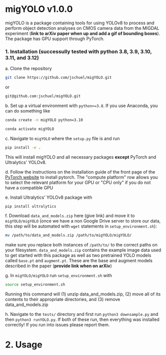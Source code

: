# migYOLO v1.0.0
migYOLO is a package containing tools for using YOLOv8 to process and perform object detection analyses on CMOS camera data from the MIGDAL experiment (**link to arXiv paper when up and add a gif of bounding boxes**). The package has GPU support through PyTorch.
### 1. Installation (successully tested with python 3.8, 3.9, 3.10, 3.11, and 3.12)

a. Clone the repository
```sh
git clone https://github.com/jschuel/migYOLO.git
```
or
```sh
git@github.com:jschuel/migYOLO.git
```

b. Set up a virtual environment with `python>=3.8`. If you use Anaconda, you can do something like
```sh
conda create -n migYOLO python=3.10
```
```sh
conda activate migYOLO
```

c. Navigate to `migYOLO` where the `setup.py` file is and run
```sh
pip install -e .
```

This will install migYOLO and all necessary packages **except** PyTorch and Ultralytics' YOLOv8.

d. Follow the instructions on the installation guide of the front page of the [PyTorch website](https://pytorch.org/) to install pytorch. The "compute platform" row allows you to select the relevant platform for your GPU or "CPU only" if you do not have a compatible GPU

e. Install Ultralytics' YOLOv8 package with
```sh
pip install ultralytics
```

f. Download `data_and_models.zip` here (give link) and move it to `migYOLO/migYOLO` (once we have a non Google Drive server to store our data, this step will be automated with `wget` statements in `setup_environment.sh`):
```sh
mv /path/to/data_and_models.zip /path/to/migYOLO/migYOLO/
```
make sure you replace both instances of `/path/to/` to the correct paths on your filesystem. `data_and_models.zip` contains the example image data used to get started with this package as well as two pretrained YOLO models called `base.pt` and `augment.pt`. These are the base and augment models described in the paper (**provide link when on arXiv**)

g. In `migYOLO/migYOLO` run `setup_environment.sh` with
```sh
source setup_environment.sh
```
Running this command will (1) unzip data_and_models.zip, (2) move all of its contents to their appropriate directories, and (3) remove data_and_models.zip

h. Navigate to the `tests/` directory and first run `python3 downsample.py` and then `python3 runYOLO.py`. If both of these run, then everything was installed correctly! If you run into issues please report them.

# 2. Usage
